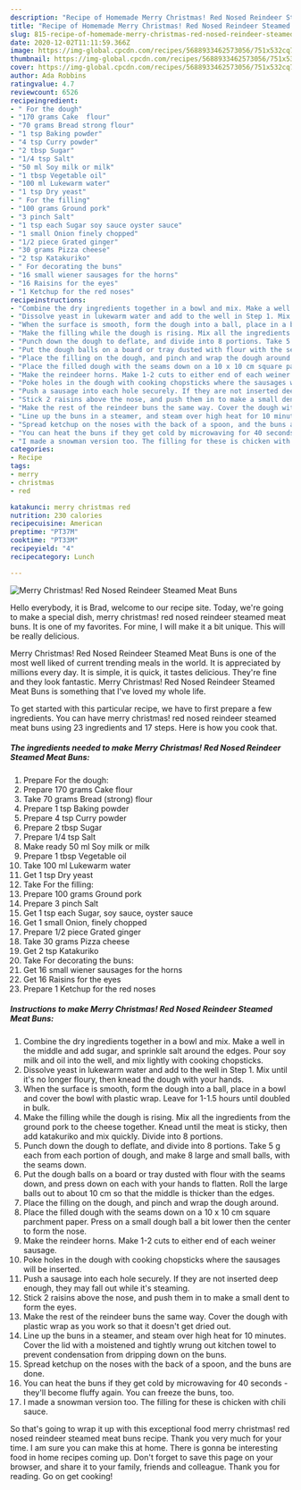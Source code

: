 ```yaml
---
description: "Recipe of Homemade Merry Christmas! Red Nosed Reindeer Steamed Meat Buns"
title: "Recipe of Homemade Merry Christmas! Red Nosed Reindeer Steamed Meat Buns"
slug: 815-recipe-of-homemade-merry-christmas-red-nosed-reindeer-steamed-meat-buns
date: 2020-12-02T11:11:59.366Z
image: https://img-global.cpcdn.com/recipes/5688933462573056/751x532cq70/merry-christmas-red-nosed-reindeer-steamed-meat-buns-recipe-main-photo.jpg
thumbnail: https://img-global.cpcdn.com/recipes/5688933462573056/751x532cq70/merry-christmas-red-nosed-reindeer-steamed-meat-buns-recipe-main-photo.jpg
cover: https://img-global.cpcdn.com/recipes/5688933462573056/751x532cq70/merry-christmas-red-nosed-reindeer-steamed-meat-buns-recipe-main-photo.jpg
author: Ada Robbins
ratingvalue: 4.7
reviewcount: 6526
recipeingredient:
- " For the dough"
- "170 grams Cake  flour"
- "70 grams Bread strong flour"
- "1 tsp Baking powder"
- "4 tsp Curry powder"
- "2 tbsp Sugar"
- "1/4 tsp Salt"
- "50 ml Soy milk or milk"
- "1 tbsp Vegetable oil"
- "100 ml Lukewarm water"
- "1 tsp Dry yeast"
- " For the filling"
- "100 grams Ground pork"
- "3 pinch Salt"
- "1 tsp each Sugar soy sauce oyster sauce"
- "1 small Onion finely chopped"
- "1/2 piece Grated ginger"
- "30 grams Pizza cheese"
- "2 tsp Katakuriko"
- " For decorating the buns"
- "16 small wiener sausages for the horns"
- "16 Raisins for the eyes"
- "1 Ketchup for the red noses"
recipeinstructions:
- "Combine the dry ingredients together in a bowl and mix. Make a well in the middle and add sugar, and sprinkle salt around the edges. Pour soy milk and oil into the well, and mix lightly with cooking chopsticks."
- "Dissolve yeast in lukewarm water and add to the well in Step 1. Mix until it&#39;s no longer floury, then knead the dough with your hands."
- "When the surface is smooth, form the dough into a ball, place in a bowl and cover the bowl with plastic wrap. Leave for 1-1.5 hours until doubled in bulk."
- "Make the filling while the dough is rising. Mix all the ingredients from the ground pork to the cheese together. Knead until the meat is sticky, then add katakuriko and mix quickly. Divide into 8 portions."
- "Punch down the dough to deflate, and divide into 8 portions. Take 5 g each from each portion of dough, and make 8 large and small balls, with the seams down."
- "Put the dough balls on a board or tray dusted with flour with the seams down, and press down on each with your hands to flatten. Roll the large balls out to about 10 cm so that the middle is thicker than the edges."
- "Place the filling on the dough, and pinch and wrap the dough around."
- "Place the filled dough with the seams down on a 10 x 10 cm square parchment paper. Press on a small dough ball a bit lower then the center to form the nose."
- "Make the reindeer horns. Make 1-2 cuts to either end of each weiner sausage."
- "Poke holes in the dough with cooking chopsticks where the sausages will be inserted."
- "Push a sausage into each hole securely. If they are not inserted deep enough, they may fall out while it&#39;s steaming."
- "Stick 2 raisins above the nose, and push them in to make a small dent to form the eyes."
- "Make the rest of the reindeer buns the same way. Cover the dough with plastic wrap as you work so that it doesn&#39;t get dried out."
- "Line up the buns in a steamer, and steam over high heat for 10 minutes. Cover the lid with a moistened and tightly wrung out kitchen towel to prevent condensation from dripping down on the buns."
- "Spread ketchup on the noses with the back of a spoon, and the buns are done."
- "You can heat the buns if they get cold by microwaving for 40 seconds - they&#39;ll become fluffy again. You can freeze the buns, too."
- "I made a snowman version too. The filling for these is chicken with chili sauce."
categories:
- Recipe
tags:
- merry
- christmas
- red

katakunci: merry christmas red 
nutrition: 230 calories
recipecuisine: American
preptime: "PT37M"
cooktime: "PT33M"
recipeyield: "4"
recipecategory: Lunch

---
```



![Merry Christmas! Red Nosed Reindeer Steamed Meat Buns](https://img-global.cpcdn.com/recipes/5688933462573056/751x532cq70/merry-christmas-red-nosed-reindeer-steamed-meat-buns-recipe-main-photo.jpg)

Hello everybody, it is Brad, welcome to our recipe site. Today, we're going to make a special dish, merry christmas! red nosed reindeer steamed meat buns. It is one of my favorites. For mine, I will make it a bit unique. This will be really delicious.



Merry Christmas! Red Nosed Reindeer Steamed Meat Buns is one of the most well liked of current trending meals in the world. It is appreciated by millions every day. It is simple, it is quick, it tastes delicious. They're fine and they look fantastic. Merry Christmas! Red Nosed Reindeer Steamed Meat Buns is something that I've loved my whole life.


To get started with this particular recipe, we have to first prepare a few ingredients. You can have merry christmas! red nosed reindeer steamed meat buns using 23 ingredients and 17 steps. Here is how you cook that.

<!--inarticleads1-->

##### The ingredients needed to make Merry Christmas! Red Nosed Reindeer Steamed Meat Buns:

1. Prepare  For the dough:
1. Prepare 170 grams Cake  flour
1. Take 70 grams Bread (strong) flour
1. Prepare 1 tsp Baking powder
1. Prepare 4 tsp Curry powder
1. Prepare 2 tbsp Sugar
1. Prepare 1/4 tsp Salt
1. Make ready 50 ml Soy milk or milk
1. Prepare 1 tbsp Vegetable oil
1. Take 100 ml Lukewarm water
1. Get 1 tsp Dry yeast
1. Take  For the filling:
1. Prepare 100 grams Ground pork
1. Prepare 3 pinch Salt
1. Get 1 tsp each Sugar, soy sauce, oyster sauce
1. Get 1 small Onion, finely chopped
1. Prepare 1/2 piece Grated ginger
1. Take 30 grams Pizza cheese
1. Get 2 tsp Katakuriko
1. Take  For decorating the buns:
1. Get 16 small wiener sausages for the horns
1. Get 16 Raisins for the eyes
1. Prepare 1 Ketchup for the red noses




<!--inarticleads2-->

##### Instructions to make Merry Christmas! Red Nosed Reindeer Steamed Meat Buns:

1. Combine the dry ingredients together in a bowl and mix. Make a well in the middle and add sugar, and sprinkle salt around the edges. Pour soy milk and oil into the well, and mix lightly with cooking chopsticks.
1. Dissolve yeast in lukewarm water and add to the well in Step 1. Mix until it&#39;s no longer floury, then knead the dough with your hands.
1. When the surface is smooth, form the dough into a ball, place in a bowl and cover the bowl with plastic wrap. Leave for 1-1.5 hours until doubled in bulk.
1. Make the filling while the dough is rising. Mix all the ingredients from the ground pork to the cheese together. Knead until the meat is sticky, then add katakuriko and mix quickly. Divide into 8 portions.
1. Punch down the dough to deflate, and divide into 8 portions. Take 5 g each from each portion of dough, and make 8 large and small balls, with the seams down.
1. Put the dough balls on a board or tray dusted with flour with the seams down, and press down on each with your hands to flatten. Roll the large balls out to about 10 cm so that the middle is thicker than the edges.
1. Place the filling on the dough, and pinch and wrap the dough around.
1. Place the filled dough with the seams down on a 10 x 10 cm square parchment paper. Press on a small dough ball a bit lower then the center to form the nose.
1. Make the reindeer horns. Make 1-2 cuts to either end of each weiner sausage.
1. Poke holes in the dough with cooking chopsticks where the sausages will be inserted.
1. Push a sausage into each hole securely. If they are not inserted deep enough, they may fall out while it&#39;s steaming.
1. Stick 2 raisins above the nose, and push them in to make a small dent to form the eyes.
1. Make the rest of the reindeer buns the same way. Cover the dough with plastic wrap as you work so that it doesn&#39;t get dried out.
1. Line up the buns in a steamer, and steam over high heat for 10 minutes. Cover the lid with a moistened and tightly wrung out kitchen towel to prevent condensation from dripping down on the buns.
1. Spread ketchup on the noses with the back of a spoon, and the buns are done.
1. You can heat the buns if they get cold by microwaving for 40 seconds - they&#39;ll become fluffy again. You can freeze the buns, too.
1. I made a snowman version too. The filling for these is chicken with chili sauce.




So that's going to wrap it up with this exceptional food merry christmas! red nosed reindeer steamed meat buns recipe. Thank you very much for your time. I am sure you can make this at home. There is gonna be interesting food in home recipes coming up. Don't forget to save this page on your browser, and share it to your family, friends and colleague. Thank you for reading. Go on get cooking!
